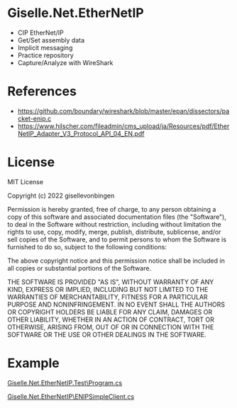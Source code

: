 # Giselle.Net.EtherNetIP

- CIP EtherNet/IP
- Get/Set assembly data
- Implicit messaging
- Practice repository
- Capture/Analyze with WireShark

# References
- https://github.com/boundary/wireshark/blob/master/epan/dissectors/packet-enip.c
- https://www.hilscher.com/fileadmin/cms_upload/ja/Resources/pdf/EtherNetIP_Adapter_V3_Protocol_API_04_EN.pdf

# License
MIT License

Copyright (c) 2022 gisellevonbingen

Permission is hereby granted, free of charge, to any person obtaining a copy
of this software and associated documentation files (the "Software"), to deal
in the Software without restriction, including without limitation the rights
to use, copy, modify, merge, publish, distribute, sublicense, and/or sell
copies of the Software, and to permit persons to whom the Software is
furnished to do so, subject to the following conditions:

The above copyright notice and this permission notice shall be included in all
copies or substantial portions of the Software.

THE SOFTWARE IS PROVIDED "AS IS", WITHOUT WARRANTY OF ANY KIND, EXPRESS OR
IMPLIED, INCLUDING BUT NOT LIMITED TO THE WARRANTIES OF MERCHANTABILITY,
FITNESS FOR A PARTICULAR PURPOSE AND NONINFRINGEMENT. IN NO EVENT SHALL THE
AUTHORS OR COPYRIGHT HOLDERS BE LIABLE FOR ANY CLAIM, DAMAGES OR OTHER
LIABILITY, WHETHER IN AN ACTION OF CONTRACT, TORT OR OTHERWISE, ARISING FROM,
OUT OF OR IN CONNECTION WITH THE SOFTWARE OR THE USE OR OTHER DEALINGS IN THE
SOFTWARE.

# Example

[Giselle.Net.EtherNetIP.Test\Program.cs](https://github.com/gisellevonbingen/Giselle.Net.EtherNetIP/blob/main/Giselle.Net.EtherNetIP.Test/Program.cs)

[Giselle.Net.EtherNetIP\ENIPSimpleClient.cs](https://github.com/gisellevonbingen/Giselle.Net.EtherNetIP/blob/main/Giselle.Net.EtherNetIP/ENIPSimpleClient.cs)

